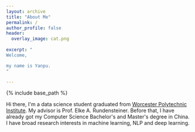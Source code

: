 ```yaml
---
layout: archive
title: "About Me"
permalink: /
author_profile: false
header: 
  overlay_image: cat.png
  
excerpt: "
Welcome,  

my name is Yanpu.
"

---
```

{% include base_path %}

 Hi there, I'm a data science student graduated from [Worcester Polytechnic Institute](https://www.wpi.edu/). My advisor is Prof. Elke A. Rundensteiner. Before that, I have already got my Computer Science Bachelor's and Master's degree in China. I have broad research interests in machine learning, NLP and deep learning.